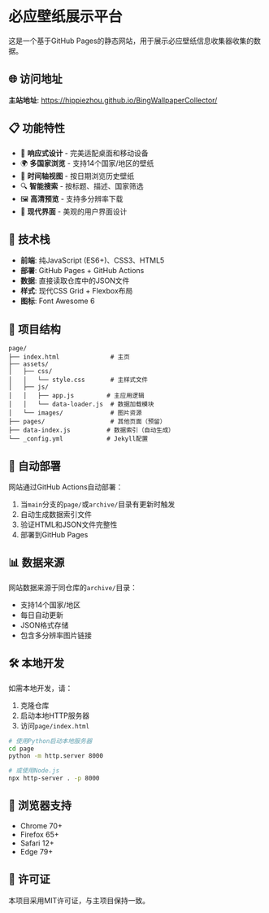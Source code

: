 # 必应壁纸展示平台

这是一个基于GitHub Pages的静态网站，用于展示必应壁纸信息收集器收集的数据。

## 🌐 访问地址

**主站地址**: https://hippiezhou.github.io/BingWallpaperCollector/

## 📋 功能特性

- 📱 **响应式设计** - 完美适配桌面和移动设备
- 🌍 **多国家浏览** - 支持14个国家/地区的壁纸
- 📅 **时间轴视图** - 按日期浏览历史壁纸
- 🔍 **智能搜索** - 按标题、描述、国家筛选
- 🖼️ **高清预览** - 支持多分辨率下载
- 🎨 **现代界面** - 美观的用户界面设计

## 🚀 技术栈

- **前端**: 纯JavaScript (ES6+)、CSS3、HTML5
- **部署**: GitHub Pages + GitHub Actions
- **数据**: 直接读取仓库中的JSON文件
- **样式**: 现代CSS Grid + Flexbox布局
- **图标**: Font Awesome 6

## 📁 项目结构

```
page/
├── index.html              # 主页
├── assets/
│   ├── css/
│   │   └── style.css       # 主样式文件
│   ├── js/
│   │   ├── app.js         # 主应用逻辑
│   │   └── data-loader.js  # 数据加载模块
│   └── images/             # 图片资源
├── pages/                  # 其他页面（预留）
├── data-index.js          # 数据索引（自动生成）
└── _config.yml            # Jekyll配置
```

## 🔄 自动部署

网站通过GitHub Actions自动部署：

1. 当`main`分支的`page/`或`archive/`目录有更新时触发
2. 自动生成数据索引文件
3. 验证HTML和JSON文件完整性
4. 部署到GitHub Pages

## 📊 数据来源

网站数据来源于同仓库的`archive/`目录：
- 支持14个国家/地区
- 每日自动更新
- JSON格式存储
- 包含多分辨率图片链接

## 🛠️ 本地开发

如需本地开发，请：

1. 克隆仓库
2. 启动本地HTTP服务器
3. 访问`page/index.html`

```bash
# 使用Python启动本地服务器
cd page
python -m http.server 8000

# 或使用Node.js
npx http-server . -p 8000
```

## 📱 浏览器支持

- Chrome 70+
- Firefox 65+  
- Safari 12+
- Edge 79+

## 📄 许可证

本项目采用MIT许可证，与主项目保持一致。

